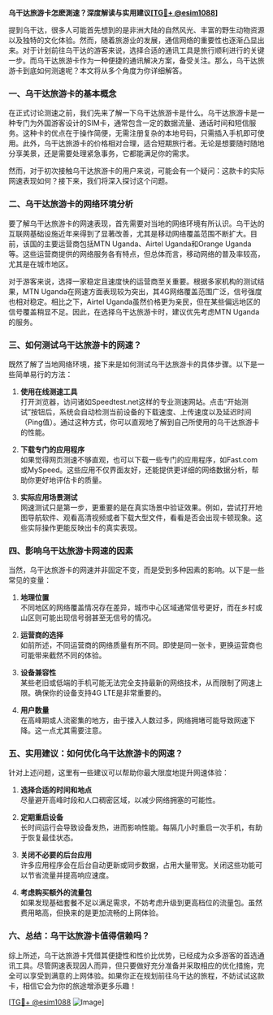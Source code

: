 **乌干达旅游卡怎麽測速？深度解读与实用建议[[TG💪+ @esim1088](https://t.me/s/esim1088)]**

提到乌干达，很多人可能首先想到的是非洲大陆的自然风光、丰富的野生动物资源以及独特的文化体验。然而，随着旅游业的发展，通信网络的重要性也逐渐凸显出来。对于计划前往乌干达的游客来说，选择合适的通讯工具是旅行顺利进行的关键一步。而乌干达旅游卡作为一种便捷的通讯解决方案，备受关注。那么，乌干达旅游卡到底如何测速呢？本文将从多个角度为你详细解答。

### 一、乌干达旅游卡的基本概念

在正式讨论测速之前，我们先来了解一下乌干达旅游卡是什么。乌干达旅游卡是一种专门为外国游客设计的SIM卡，通常包含一定的数据流量、通话时间和短信服务。这种卡的优点在于操作简便，无需注册复杂的本地号码，只需插入手机即可使用。此外，乌干达旅游卡的价格相对合理，适合短期旅行者。无论是想要随时随地分享美景，还是需要处理紧急事务，它都能满足你的需求。

然而，对于初次接触乌干达旅游卡的用户来说，可能会有一个疑问：这款卡的实际网速表现如何？接下来，我们将深入探讨这个问题。

### 二、乌干达旅游卡的网络环境分析

要了解乌干达旅游卡的网速表现，首先需要对当地的网络环境有所认识。乌干达的互联网基础设施近年来得到了显著改善，尤其是移动网络覆盖范围不断扩大。目前，该国的主要运营商包括MTN Uganda、Airtel Uganda和Orange Uganda等。这些运营商提供的网络服务各有特点，但总体而言，移动网络的普及率较高，尤其是在城市地区。

对于游客来说，选择一家稳定且速度快的运营商至关重要。根据多家机构的测试结果，MTN Uganda在网速方面表现较为突出，其4G网络覆盖范围广泛，信号强度也相对稳定。相比之下，Airtel Uganda虽然价格更为亲民，但在某些偏远地区的信号覆盖稍显不足。因此，在选择乌干达旅游卡时，建议优先考虑MTN Uganda的服务。

### 三、如何测试乌干达旅游卡的网速？

既然了解了当地网络环境，接下来是如何测试乌干达旅游卡的具体步骤。以下是一些简单易行的方法：

1. **使用在线测速工具**  
   打开浏览器，访问诸如Speedtest.net这样的专业测速网站。点击“开始测试”按钮后，系统会自动检测当前设备的下载速度、上传速度以及延迟时间（Ping值）。通过这种方式，你可以直观地了解到自己所使用的乌干达旅游卡的性能。

2. **下载专门的应用程序**  
 如果觉得网页测速不够直观，也可以下载一些专门的应用程序，如Fast.com或MySpeed。这些应用不仅界面友好，还能提供更详细的网络数据分析，帮助你更好地评估卡的质量。

3. **实际应用场景测试**  
 网速测试只是第一步，更重要的是在真实场景中验证效果。例如，尝试打开地图导航软件、观看高清视频或者下载大型文件，看看是否会出现卡顿现象。这些实际操作更能反映出卡的真实表现。

### 四、影响乌干达旅游卡网速的因素

当然，乌干达旅游卡的网速并非固定不变，而是受到多种因素的影响。以下是一些常见的变量：

1. **地理位置**  
 不同地区的网络覆盖情况存在差异，城市中心区域通常信号更好，而在乡村或山区则可能出现信号弱甚至无信号的情况。

2. **运营商的选择**  
 如前所述，不同运营商的网络质量有所不同。即使是同一张卡，更换运营商也可能带来截然不同的体验。

3. **设备兼容性**  
 某些老旧或低端的手机可能无法完全支持最新的网络技术，从而限制了网速上限。确保你的设备支持4G LTE是非常重要的。

4. **用户数量**  
 在高峰期或人流密集的地方，由于接入人数过多，网络拥堵可能导致网速下降。这一点尤其需要注意。

### 五、实用建议：如何优化乌干达旅游卡的网速？

针对上述问题，这里有一些建议可以帮助你最大限度地提升网速体验：

1. **选择合适的时间和地点**  
 尽量避开高峰时段和人口稠密区域，以减少网络拥塞的可能性。

2. **定期重启设备**  
 长时间运行会导致设备发热，进而影响性能。每隔几小时重启一次手机，有助于恢复最佳状态。

3. **关闭不必要的后台应用**  
 许多应用程序会在后台自动更新或同步数据，占用大量带宽。关闭这些功能可以节省流量并提高响应速度。

4. **考虑购买额外的流量包**  
 如果发现基础套餐不足以满足需求，不妨考虑升级到更高档位的流量包。虽然费用略高，但换来的是更加流畅的上网体验。

### 六、总结：乌干达旅游卡值得信赖吗？

综上所述，乌干达旅游卡凭借其便捷性和性价比优势，已经成为众多游客的首选通讯工具。尽管网速表现因人而异，但只要做好充分准备并采取相应的优化措施，完全可以享受到满意的上网体验。如果你正在规划前往乌干达的旅程，不妨试试这款卡，相信它会为你的旅途增添更多乐趣！

[[TG💪+ @esim1088](https://t.me/s/esim1088) ![Image](https://i.postimg.cc/4NQfJmqS/Snipaste-2025-05-13-00-14-12.png)]